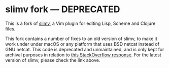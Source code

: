 # slimv fork — DEPRECATED

This is a fork of [slimv](https://github.com/kovisoft/slimv), a Vim plugin for
editing Lisp, Scheme and Clojure files. 

This fork contains a number of fixes to an old version of slimv, to make it work
under under macOS or any platform that uses BSD netcat instead of GNU netcat.
This code is deprecated and unmaintained, and is only kept for archival purposes
in relation to [this StackOverflow response](http://stackoverflow.com/a/14910735/1121837). For the latest version of slimv, please check the link above.
